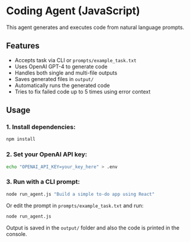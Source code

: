 # Coding Agent (JavaScript)

This agent generates and executes code from natural language prompts.

## Features
- Accepts task via CLI or `prompts/example_task.txt`
- Uses OpenAI GPT-4 to generate code
- Handles both single and multi-file outputs
- Saves generated files in `output/`
- Automatically runs the generated code
- Tries to fix failed code up to 5 times using error context

## Usage

### 1. Install dependencies:
```bash
npm install
```

### 2. Set your OpenAI API key:
```bash
echo "OPENAI_API_KEY=your_key_here" > .env
```

### 3. Run with a CLI prompt:
```bash
node run_agent.js "Build a simple to-do app using React"
```

Or edit the prompt in `prompts/example_task.txt` and run:
```bash
node run_agent.js
```

Output is saved in the `output/` folder and also the code is printed in the console.
